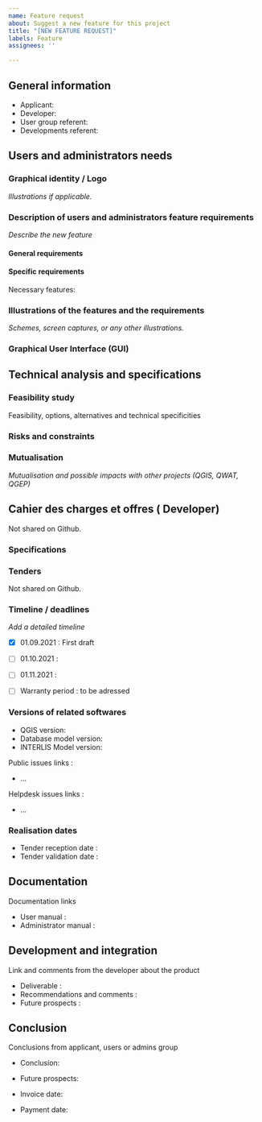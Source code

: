 ```yaml
---
name: Feature request
about: Suggest a new feature for this project
title: "[NEW FEATURE REQUEST]"
labels: Feature
assignees: ''

---
```


## General information

- Applicant:  
- Developer: 
- User group referent: 
- Developments referent: 

## Users and administrators needs

### Graphical identity / Logo

_Illustrations if applicable._

### Description of users and administrators feature requirements

_Describe the new feature_

#### General requirements


#### Specific requirements

Necessary features:
### Illustrations of the features and the requirements

_Schemes, screen captures, or any other illustrations._


### Graphical User Interface (GUI)


## Technical analysis and specifications

### Feasibility study

Feasibility, options, alternatives and technical specificities


### Risks and constraints


### Mutualisation 
_Mutualisation and possible impacts with other projects (QGIS, QWAT, QGEP)_


## Cahier des charges et offres ( Developer)
Not shared on Github.

### Specifications

### Tenders

Not shared on Github.

### Timeline / deadlines
_Add a detailed timeline_

- [x] 01.09.2021 : First draft
- [ ] 01.10.2021 : 
- [ ] 01.11.2021 : 


- [ ] Warranty period : to be adressed

### Versions of related softwares

- QGIS version: 
- Database model version: 
- INTERLIS Model version: 

Public issues links : 
- …

Helpdesk issues links : 
- …

### Realisation dates

- Tender reception date : 
- Tender validation date : 

## Documentation

Documentation links
- User manual : 
- Administrator manual :

## Development and integration

Link and comments from the developer about the product

- Deliverable : 
- Recommendations and comments : 
- Future prospects : 

## Conclusion

Conclusions from applicant, users or admins group

- Conclusion: 
- Future prospects:

- Invoice date: 
- Payment date:
